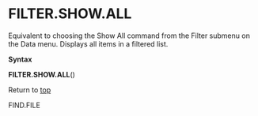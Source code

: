 FILTER.SHOW.ALL
===============

Equivalent to choosing the Show All command from the Filter submenu on
the Data menu. Displays all items in a filtered list.

**Syntax**

**FILTER.SHOW.ALL**()

Return to [top](#E)

FIND.FILE
